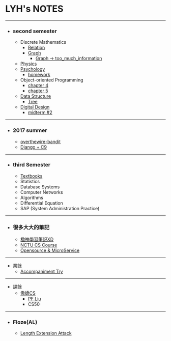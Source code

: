 # LYH's NOTES
----
- ### second semester
    - Discrete Mathematics
        - [Relation](https://hackmd.io/GYBg7AhgxlAmCMBaCBWAbLRAWNECcyaIUiaATFFgEZhUrAAcZaQA)
        - [Graph](https://hackmd.io/MYFgrAJgHAnCAMBaApgdgEzESZBGKiARuusolAGwQCGlIh1AZqoUA===?edit)
            - [Graph -> too_much_information](https://hackmd.io/JwIwbALAHAjOC0AmArGK8IENHHsApgGbrAAmEyAxjPsJgAz4hA==)
    - [Physics](https://hackmd.io/OwYwnMBMCMBmBsBaARmAhgZkQFgKYmBVhDUWjlwAZkATMbSjADiA)
    - [Psychology](https://hackmd.io/KYVgTMDMlgJgtAYwOwDYzwCy08eAOAMwENF4x99EwxkBGQ9VIA==)
        - [homework](https://hackmd.io/EwTmGMGZwIwQwLTgKwA4BmCAsMAmWEYMCBGZFEcABjkhnRKA)
    - Object-oriented Programming
        - [chapter 4](https://hackmd.io/JwMwRghgLAjAxgDgLQGYbBUqB2OcnABMK2SArFAKYBsIUADGfelEA===)
        - [chapter 5](https://hackmd.io/EwDg7ALOBGCMC0BWaYTwo2BOe1EDYAzefWAUyzIGYsQATKiCIA==)
    - [Data Structure](https://hackmd.io/OwDgZmBMYMYCYFoQEMAsyGoEaoKwOV1UgQAYQYBTEOXSUOSoA===)
        - [Tree](https://hackmd.io/EYVgTGDGzAzAtAMzADgOzwCxsp+wUAGMeSQgRnIDYQqzFJyg)
    - [Digital Design](https://hackmd.io/EYVgxg7ApiFgtAEwgMyvALAThC+WBGYLeADiiymDADZzKwg=)
        - [midterm #2](https://hackmd.io/MYNgDArMBMHQtBAzEgnPALAU2gRngIYS5jxggZK4i4HABmuEQA==)

----
- ### 2017 summer
    - [overthewire-bandit](https://hackmd.io/EwBg7ALGCMDMsFoDGInARAHMTCCcemeCsArNKQKbgBGeAbAGZJA=)
    - [Django + C9](https://hackmd.io/JwFgjAbGDsAmBmBaArMkJEgAwQByIEMJoBmTAUyyoICYBjCZaGoA?edit)

----
- ### third Semester
    - [Textbooks](https://hackmd.io/JwUwJgRg7MAMwFpgDZYGMEBYBmBGAzEmABwBMCE+pIArBCNmgIZSlA==?both)
    - Statistics
    - Database Systems
    - Computer Networks
    - Algorithms
    - Differential Equation
    - SAP (System Administration Practice)
----
- ### 很多大大的筆記
    - [楹神學習筆記XD](https://hackmd.io/s/BkfkApulZ)
    - [NCTU CS Course](https://hackmd.io/CYFgpgDArBEIwFpgDYBGwEgOyog1YqAnAgGZwDMIqATCAByr1RhA)
    - [Opensource & MicroService](https://hackmd.io/CwDgDArAbARghsAtMAxhATMu6kgOwaIhQR4AmIZAnCMQGZA=)

----
- 業餘
    - [Accompaniment Try](https://hackmd.io/KYMwjAxgRgzALMAtAdgCYQJyLgQwKxSIZ7ABMiqpyAHHnAGxikAMOyQA)

----
- 課餘
    - [傲嬌CS](https://hackmd.io/s/HyNxjCO7-)
        - [PF Liu](https://hackmd.io/MYMwbGBGCMAcIFoCcAWADAZgSjATLAhiEopAOwgCslaYGATGCgUA)
        - CS50

----
- ### Floze(AL)
    -  [Length Extension Attack](https://hackmd.io/GwMwDAjA7BCGIFoAcECsEEBZO0wgnBBIvgEYCmsU+SATPrZhEA==)
